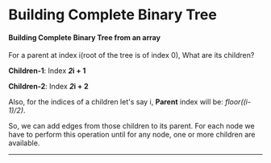 # Building Complete Binary Tree

#### Building Complete Binary Tree from an array

For a parent at index i(root of the tree is of index 0), What are its children?

**Children-1**: Index ***2*i + 1**

**Children-2**: Index ***2*i + 2**

Also, for the indices of a children let's say i, **Parent** index will be: *floor((i-1)/2)*.

So, we can add edges from those children to its parent. For each node we have to perform this operation until for any node, one or more children are available.

------------------------------------------------------------------------------

